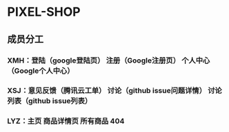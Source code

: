 # PIXEL-SHOP
## 成员分工
### XMH：登陆（google登陆页）  注册（Google注册页）  个人中心（Google个人中心）
### XSJ：意见反馈（腾讯云工单）  讨论（github issue问题详情）  讨论列表（github issue列表）
### LYZ：主页  商品详情页  所有商品  404
